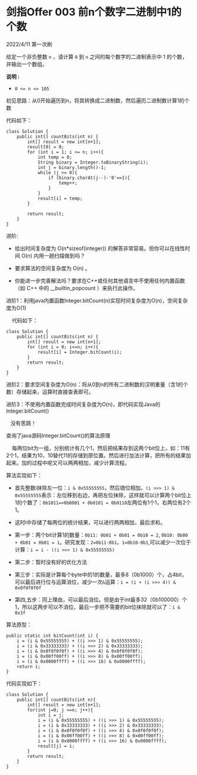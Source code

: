 # 剑指Offer 003 前n个数字二进制中1的个数

2022/4/11 第一次刷

给定一个非负整数 `n` ，请计算 `0` 到 `n` 之间的每个数字的二进制表示中 1 的个数，并输出一个数组。

**说明 :**

- `0 <= n <= 105`

初见思路：从0开始遍历到n，将其转换成二进制数，然后遍历二进制数计算1的个数

代码如下：

```
class Solution {
    public int[] countBits(int n) {
        int[] result = new int[n+1];
        result[0] = 0;
        for (int i = 1; i <= n; i++){
            int temp = 0;
            String binary = Integer.toBinaryString(i);
            int j = binary.length()-1;
            while (j >= 0){
                if (binary.charAt(j--)-'0'==1){
                    temp++;
                }
            }
            result[i] = temp;
        }

        return result;
    }
}
```

进阶:

- 给出时间复杂度为 O(n*sizeof(integer)) 的解答非常容易。但你可以在线性时间 O(n) 内用一趟扫描做到吗？

- 要求算法的空间复杂度为 O(n) 。

- 你能进一步完善解法吗？要求在C++或任何其他语言中不使用任何内置函数（如 C++ 中的 __builtin_popcount ）来执行此操作。

进阶1：利用java内置函数Integer.bitCount(n)实现时间复杂度为O(n)，空间复杂度为O(1)

    代码如下：

```
class Solution {
    public int[] countBits(int n) {
        int[] result = new int[n+1];
        for (int i = 0; i<=n; i++){
            result[i] = Integer.bitCount(i);
        }
        return result;
    }
}
```

进阶2：要求空间复杂度为O(n)：将从0到n的所有二进制数的汉明重量（含1的个数）存储起来，运算时直接查表即可。

进阶3：不使用内置函数完成时间复杂度为O(n)，即代码实现Java的Integer.bitCount()

   没有思路！

查询了java源码Integer.bitCount()的算法原理

    每两位bit为一组，分别统计有几个1，然后把结果存到这两个bit位上，如：11有2个1，结果为10，10替代11的存储到原位置。然后进行加法计算，把所有的结果加起来。加的过程中呢又可以两两相加，减少计算流程。

算法实现如下：  

- 首先整数i抹除左一位：`i & 0x55555555`，然后错位相加。`(i >>> 1) & 0x55555555`表示：左位移到右边，再把左位抹除，这样就可以计算两个bit位上1的个数了：`0b1011=>0b0001 + 0b0101 = 0b0110`左两位有1个1，右两位有2个1。  

- 这时i中存储了每两位的统计结果，可以进行两两相加，最后求和。

- 第一步：两个bit计算1的数量：`0b11: 0b01 + 0b01 = 0b10 = 2`, `0b10: 0b00 + 0b01 = 0b01 = 1`。研究发现：`2=0b11-0b1`，`1=0b10-0b1`,可以减少一次位于计算：`i = i - ((i >>> 1) & 0x55555555)`
- 第二步：暂时没有好的优化方法
- 第三步：实际是计算每个byte中的1的数量，最多8（0b1000）个，占4bit，可以最后进行位与运算消位，减少一次`&`运算：`i = (i + (i >>> 4)) & 0x0f0f0f0f`
- 第四,五步：同上理由，可以最后消位。但是由于int最多32（0b100000）个1，所以这两步可以不消位，最后一步把不需要的bit位抹除就可以了：`i & 0x3f`

算法原型：

```
public static int bitCount(int i) {
    i = (i & 0x55555555) + ((i >>> 1) & 0x55555555);
    i = (i & 0x33333333) + ((i >>> 2) & 0x33333333);
    i = (i & 0x0f0f0f0f) + ((i >>> 4) & 0x0f0f0f0f);
    i = (i & 0x00ff00ff) + ((i >>> 8) & 0x00ff00ff);
    i = (i & 0x0000ffff) + ((i >>> 16) & 0x0000ffff);
    return i;
}
```

代码实现如下：

```
class Solution {
    public int[] countBits(int n){
        int[] result = new int[n+1];
        for(int j=0; j <=n; j++){
            int i = j;
            i = (i & 0x55555555) + ((i >>> 1) & 0x55555555);
            i = (i & 0x33333333) + ((i >>> 2) & 0x33333333);
            i = (i & 0x0f0f0f0f) + ((i >>> 4) & 0x0f0f0f0f);
            i = (i & 0x00ff00ff) + ((i >>> 8) & 0x00ff00ff);
            i = (i & 0x0000ffff) + ((i >>> 16) & 0x0000ffff);
            result[j] = i;
        }
        return result;
    }
}
```


